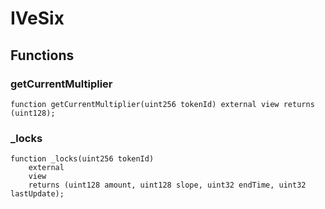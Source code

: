 # IVeSix

## Functions
### getCurrentMultiplier


```solidity
function getCurrentMultiplier(uint256 tokenId) external view returns (uint128);
```

### _locks


```solidity
function _locks(uint256 tokenId)
    external
    view
    returns (uint128 amount, uint128 slope, uint32 endTime, uint32 lastUpdate);
```

